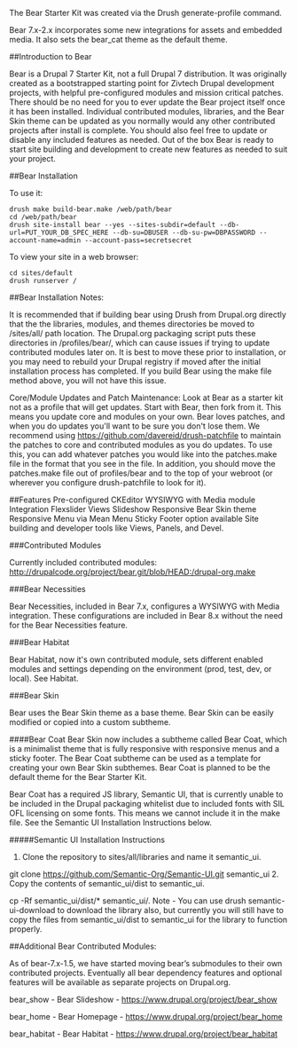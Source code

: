 The Bear Starter Kit was created via the Drush generate-profile command.

Bear 7.x-2.x incorporates some new integrations for assets and embedded media. It also sets the bear_cat theme as the default theme.

##Introduction to Bear

Bear is a Drupal 7 Starter Kit, not a full Drupal 7 distribution. It was originally created as a bootstrapped starting point for Zivtech Drupal development projects, with helpful pre-configured modules and mission critical patches. There should be no need for you to ever update the Bear project itself once it has been installed. Individual contributed modules, libraries, and the Bear Skin theme can be updated as you normally would any other contributed projects after install is complete. You should also feel free to update or disable any included features as needed. Out of the box Bear is ready to start site building and development to create new features as needed to suit your project.

##Bear Installation

To use it:

    drush make build-bear.make /web/path/bear
    cd /web/path/bear
    drush site-install bear --yes --sites-subdir=default --db-url=PUT_YOUR_DB_SPEC_HERE --db-su=DBUSER --db-su-pw=DBPASSWORD --account-name=admin --account-pass=secretsecret

To view your site in a web browser:

    cd sites/default
    drush runserver /

##Bear Installation Notes:

It is recommended that if building bear using Drush from Drupal.org directly that the the libraries, modules, and themes directories be moved to /sites/all/ path location. The Drupal.org packaging script puts these directories in /profiles/bear/, which can cause issues if trying to update contributed modules later on. It is best to move these prior to installation, or you may need to rebuild your Drupal registry if moved after the initial installation process has completed. If you build Bear using the make file method above, you will not have this issue.

Core/Module Updates and Patch Maintenance:
Look at Bear as a starter kit not as a profile that will get updates. Start with Bear, then fork from it. This means you update core and modules on your own. Bear loves patches, and when you do updates you'll want to be sure you don't lose them. We recommend using https://github.com/davereid/drush-patchfile to maintain the patches to core and contributed modules as you do updates. To use this, you can add whatever patches you would like into the patches.make file in the format that you see in the file. In addition, you should move the patches.make file out of profiles/bear and to the top of your webroot (or wherever you configure drush-patchfile to look for it).

##Features
Pre-configured CKEditor WYSIWYG with Media module Integration
Flexslider Views Slideshow
Responsive Bear Skin theme
Responsive Menu via Mean Menu
Sticky Footer option available
Site building and developer tools like Views, Panels, and Devel.

###Contributed Modules

Currently included contributed modules: http://drupalcode.org/project/bear.git/blob/HEAD:/drupal-org.make

###Bear Necessities

Bear Necessities, included in Bear 7.x, configures a WYSIWYG with Media integration. These configurations are included in Bear 8.x without the need for the Bear Necessities feature.

###Bear Habitat

Bear Habitat, now it's own contributed module, sets different enabled modules and settings depending on the environment (prod, test, dev, or local). See Habitat.

###Bear Skin

Bear uses the Bear Skin theme as a base theme. Bear Skin can be easily modified or copied into a custom subtheme.

####Bear Coat
Bear Skin now includes a subtheme called Bear Coat, which is a minimalist theme that is fully responsive with responsive menus and a sticky footer. The Bear Coat subtheme can be used as a template for creating your own Bear Skin subthemes. Bear Coat is planned to be the default theme for the Bear Starter Kit.

Bear Coat has a required JS library, Semantic UI, that is currently unable to be included in the Drupal packaging whitelist due to included fonts with SIL OFL licensing on some fonts. This means we cannot include it in the make file. See the Semantic UI Installation Instructions below.

#####Semantic UI Installation Instructions
1. Clone the repository to sites/all/libraries and name it semantic_ui.

git clone https://github.com/Semantic-Org/Semantic-UI.git semantic_ui
2. Copy the contents of semantic_ui/dist to semantic_ui.

cp -Rf semantic_ui/dist/* semantic_ui/.
Note - You can use drush semantic-ui-download to download the library also, but currently you will still have to copy the files from semantic_ui/dist to semantic_ui for the library to function properly.

##Additional Bear Contributed Modules:

As of bear-7.x-1.5, we have started moving bear’s submodules to their own contributed projects. Eventually all bear dependency features and optional features will be available as separate projects on Drupal.org.

bear_show - Bear Slideshow - https://www.drupal.org/project/bear_show

bear_home - Bear Homepage - https://www.drupal.org/project/bear_home

bear_habitat - Bear Habitat - https://www.drupal.org/project/bear_habitat
